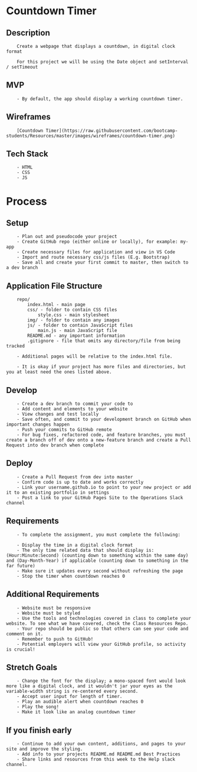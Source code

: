 # Countdown Timer

##  Description
        Create a webpage that displays a countdown, in digital clock format

        For this project we will be using the Date object and setInterval / setTimeout

 

##  MVP
        - By default, the app should display a working countdown timer.

 
##  Wireframes

        [Countdown Timer](https://raw.githubusercontent.com/bootcamp-students/Resources/master/images/wireframes/countdown-timer.png)

##  Tech Stack
        - HTML
        - CSS
        - JS
# Process
##  Setup
        - Plan out and pseudocode your project
        - Create GitHub repo (either online or locally), for example: my-app
        - Create necessary files for application and view in VS Code
        - Import and route necessary css/js files (E.g. Bootstrap)
        - Save all and create your first commit to master, then switch to a dev branch
##  Application File Structure
        repo/
            index.html - main page
            css/ - folder to contain CSS files
                style.css - main stylesheet
            img/ - folder to contain any images
            js/ - folder to contain JavaScript files
                main.js - main JavaScript file
            README.md - any important information
            .gitignore - file that omits any directory/file from being tracked

        - Additional pages will be relative to the index.html file.

        - It is okay if your project has more files and directories, but you at least need the ones listed above.

##  Develop
        - Create a dev branch to commit your code to
        - Add content and elements to your website
        - View changes and test locally
        - Save often, and commit to your development branch on GitHub when important changes happen
        - Push your commits to GitHub remote
        - For bug fixes, refactored code, and feature branches, you must create a branch off of dev onto a new-feature branch and create a Pull Request into dev branch when complete

##  Deploy
        - Create a Pull Request from dev into master
        - Confirm code is up to date and works correctly
        - Link your username.github.io to point to your new project or add it to an existing portfolio in settings
        - Post a link to your GitHub Pages Site to the Operations Slack channel

##  Requirements
        - To complete the assignment, you must complete the following:

        - Display the time in a digital clock format
        - The only time related data that should display is: (Hour:Minute:Second) (counting down to something within the same day) and (Day-Month-Year) if applicable (counting down to something in the far future)
        - Make sure it updates every second without refreshing the page
        - Stop the timer when countdown reaches 0

##  Additional Requirements
        - Website must be responsive
        - Website must be styled
        - Use the tools and technologies covered in class to complete your website. To see what we have covered, check the Class Resources Repo.
        - Your repo should be public so that others can see your code and comment on it.
        - Remember to push to GitHub!
        - Potential employers will view your GitHub profile, so activity is crucial!

##  Stretch Goals
        - Change the font for the display; a mono-spaced font would look more like a digital clock, and it wouldn't jar your eyes as the variable-width string is re-centered every second.
        - Accept user input for length of timer.
        - Play an audible alert when countdown reaches 0
        - Play the song!
        - Make it look like an analog countdown timer

##  If you finish early
        - Continue to add your own content, additions, and pages to your site and improve the styling.
        - Add info to your projects README.md README.md Best Practices
        - Share links and resources from this week to the Help slack channel.
